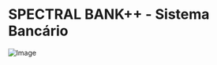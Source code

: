 <h1>SPECTRAL BANK++ - Sistema Bancário</h1>

![Image](https://github.com/user-attachments/assets/4242b63f-dd0d-4798-88a1-eb312ad28bc4)